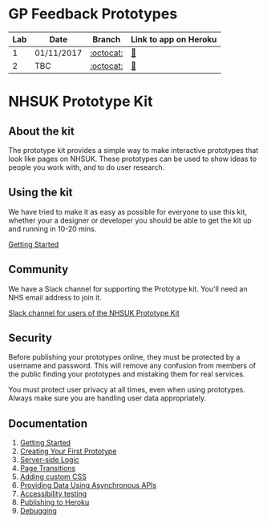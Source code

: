 # GP Feedback Prototypes

| Lab | Date       | Branch | Link to app on Heroku                                               |
|-----|------------|--------|:-------------------------------------------------------|
| 1   | 01/11/2017 |[:octocat:](https://github.com/nhsuk/gp-feedback-prototype/tree/lab/1)   | [:link:](https://gp-feedback-prototype-lab1.herokuapp.com/landing-page) |
| 2   | TBC        |[:octocat:](https://github.com/nhsuk/gp-feedback-prototype/tree/lab/2)   | [:link:](https://gp-feedback-prototype-lab2.herokuapp.com/1_start) |


# NHSUK Prototype Kit

## About the kit
The prototype kit provides a simple way to make interactive prototypes that look like pages on NHSUK. These prototypes can be used to show ideas to people you work with, and to do user research.

## Using the kit
We have tried to make it as easy as possible for everyone to use this kit, whether your a designer or developer you should be able to get the kit up and running in 10-20 mins.

[Getting Started](/docs/guides/getting-started.md)

## Community
We have a Slack channel for supporting the Prototype kit. You'll need an NHS email address to join it.

[Slack channel for users of the NHSUK Prototype Kit](https://nhsuk.slack.com/messages/prototype-kit)

## Security
Before publishing your prototypes online, they must be protected by a username and password. This will remove any confusion from members of the public finding your prototypes and mistaking them for real services.

You must protect user privacy at all times, even when using prototypes. Always make sure you are handling user data appropriately.

## Documentation
1. [Getting Started](/docs/guides/getting-started.md)
2. [Creating Your First Prototype](/docs/guides/your-first-prototype.md)
3. [Server-side Logic](/docs/guides/server-side-logic.md)
4. [Page Transitions](/docs/guides/page-transitions.md)
5. [Adding custom CSS](/docs/guides/adding-custom-css.md)
6. [Providing Data Using Asynchronous APIs](/docs/guides/asynchronous-apis.md)
7. [Accessibility testing](/docs/guides/accessibility-testing.md)
8. [Publishing to Heroku](/docs/guides/publishing-to-heroku.md)
9. [Debugging](/docs/guides/debugging.md)
